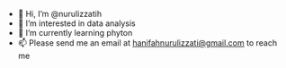 - 👋 Hi, I’m @nurulizzatih
- 👀 I’m interested in data analysis
- 🌱 I’m currently learning phyton
- 📫 Please send me an email at hanifahnurulizzati@gmail.com to reach me

<!---
nurulizzatih/nurulizzatih is a ✨ special ✨ repository because its `README.md` (this file) appears on your GitHub profile.
You can click the Preview link to take a look at your changes.
--->
